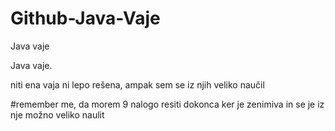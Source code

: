 # Github-Java-Vaje
Java vaje



Java vaje. 


niti ena vaja ni lepo rešena, ampak sem se iz njih veliko naučil




#remember me, da morem 9 nalogo resiti dokonca ker je zenimiva in se je iz nje možno veliko naulit
